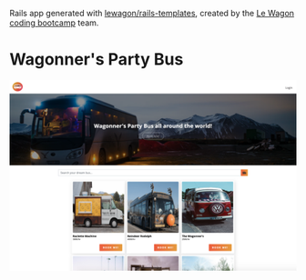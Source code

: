 Rails app generated with [lewagon/rails-templates](https://github.com/lewagon/rails-templates), created by the [Le Wagon coding bootcamp](https://www.lewagon.com) team.

# Wagonner's Party Bus 

![website](https://github.com/InesMaatalla/airbnb-clone-partybus/blob/master/app/assets/images/partybus.png)
